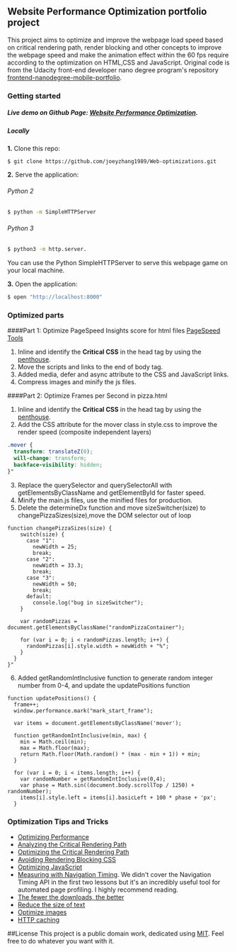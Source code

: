 ## Website Performance Optimization portfolio project

This project aims to optimize and improve the webpage load speed based on critical rendering path, render blocking and other concepts to improve the webpage
speed and make the animation effect within the 60 fps require according to the optimization on HTML,CSS and JavaScript. Original code is from the Udacity front-end developer nano degree program's repository [frontend-nanodegree-mobile-portfolio](https://github.com/udacity/frontend-nanodegree-mobile-portfolio). 

### Getting started
##### Live demo on Github Page: [Website Performance Optimization](https://joeyzhang1989.github.io/Web-optimizations/). 
##### Locally

**1.** Clone this repo:

```
$ git clone https://github.com/joeyzhang1989/Web-optimizations.git
````

**2.** Serve the application:


###### Python 2

```bash
$ python -m SimpleHTTPServer 

```
###### Python 3 

```bash
$ python3 -m http.server.   
```
You can use the Python SimpleHTTPServer to serve this webpage game on your local machine.

**3.** Open the application:

```bash
$ open "http://localhost:8000"
```

### Optimized parts

####Part 1: Optimize PageSpeed Insights score for html files [PageSpeed Tools](https://developers.google.com/speed/pagespeed/insights/)

1. Inline and identify the **Critical CSS** in the head tag by using the [penthouse](https://github.com/pocketjoso/penthouse).
1. Move the scripts and links to the end of body tag.
1. Added media, defer and async attribute to the CSS and JavaScript links.
1. Compress images and minify the js files.

####Part 2: Optimize Frames per Second in pizza.html
1. Inline and identify the **Critical CSS** in the head tag by using the [penthouse](https://github.com/pocketjoso/penthouse).
2. Add the CSS attribute for the mover class in style.css to improve the render speed (composite independent layers)

```css
.mover {
  transform: translateZ(0);
  will-change: transform;
  backface-visibility: hidden;
}"
```
3. Replace the querySelector and querySelectorAll with getElementsByClassName and getElementById for faster speed.
4. Minify the main.js files, use the minified files for production.
5. Delete the determineDx function and move sizeSwitcher(size) to changePizzaSizes(size),move the DOM selector out of loop

```JS
function changePizzaSizes(size) {
    switch(size) {
      case "1":
        newWidth = 25;
        break;
      case "2":
        newWidth = 33.3;
        break;
      case "3":
        newWidth = 50;
        break;
      default:
        console.log("bug in sizeSwitcher");
    }

    var randomPizzas = document.getElementsByClassName("randomPizzaContainer");

    for (var i = 0; i < randomPizzas.length; i++) {
      randomPizzas[i].style.width = newWidth + "%";
    }
  }
}"
```
6. Added getRandomIntInclusive function to generate random integer number from 0-4, and update the updatePositions function
```JS
function updatePositions() {
  frame++;
  window.performance.mark("mark_start_frame");

  var items = document.getElementsByClassName('mover');

  function getRandomIntInclusive(min, max) {
    min = Math.ceil(min);
    max = Math.floor(max);
    return Math.floor(Math.random() * (max - min + 1)) + min;
  }
  
  for (var i = 0; i < items.length; i++) {
    var randomNumber = getRandomIntInclusive(0,4);
    var phase = Math.sin((document.body.scrollTop / 1250) + randomNumber);
    items[i].style.left = items[i].basicLeft + 100 * phase + 'px';
  }
```
### Optimization Tips and Tricks
* [Optimizing Performance](https://developers.google.com/web/fundamentals/performance/ "web performance")
* [Analyzing the Critical Rendering Path](https://developers.google.com/web/fundamentals/performance/critical-rendering-path/analyzing-crp.html "analyzing crp")
* [Optimizing the Critical Rendering Path](https://developers.google.com/web/fundamentals/performance/critical-rendering-path/optimizing-critical-rendering-path.html "optimize the crp!")
* [Avoiding Rendering Blocking CSS](https://developers.google.com/web/fundamentals/performance/critical-rendering-path/render-blocking-css.html "render blocking css")
* [Optimizing JavaScript](https://developers.google.com/web/fundamentals/performance/critical-rendering-path/adding-interactivity-with-javascript.html "javascript")
* [Measuring with Navigation Timing](https://developers.google.com/web/fundamentals/performance/critical-rendering-path/measure-crp.html "nav timing api"). We didn't cover the Navigation Timing API in the first two lessons but it's an incredibly useful tool for automated page profiling. I highly recommend reading.
* <a href="https://developers.google.com/web/fundamentals/performance/optimizing-content-efficiency/eliminate-downloads.html">The fewer the downloads, the better</a>
* <a href="https://developers.google.com/web/fundamentals/performance/optimizing-content-efficiency/optimize-encoding-and-transfer.html">Reduce the size of text</a>
* <a href="https://developers.google.com/web/fundamentals/performance/optimizing-content-efficiency/image-optimization.html">Optimize images</a>
* <a href="https://developers.google.com/web/fundamentals/performance/optimizing-content-efficiency/http-caching.html">HTTP caching</a>

##License
This project is a public domain work, dedicated using
[MIT](https://opensource.org/licenses/MIT). Feel free to do
whatever you want with it.

